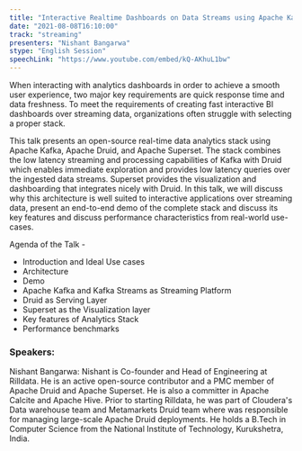 ```yaml
---
title: "Interactive Realtime Dashboards on Data Streams using Apache Kafka, Druid and Superset"
date: "2021-08-08T16:10:00" 
track: "streaming"
presenters: "Nishant Bangarwa"
stype: "English Session"
speechLink: "https://www.youtube.com/embed/kQ-AKhuL1bw"
---
```

When interacting with analytics dashboards in order to achieve a smooth user experience, two major key requirements are quick response time and data freshness. To meet the requirements of creating fast interactive BI dashboards over streaming data, organizations often struggle with selecting a proper stack.
 

 This talk presents an open-source real-time data analytics stack using Apache Kafka, Apache Druid, and Apache Superset. The stack combines the low latency streaming and processing capabilities of Kafka with Druid which enables immediate exploration and provides low latency queries over the ingested data streams. Superset provides the visualization and dashboarding that integrates nicely with Druid. In this talk, we will discuss why this architecture is well suited to interactive applications over streaming data, present an end-to-end demo of the complete stack and discuss its key features and discuss performance characteristics from real-world use-cases.
 

 Agenda of the Talk - 
 - Introduction and Ideal Use cases
 - Architecture
 - Demo
 - Apache Kafka and Kafka Streams as Streaming Platform
 - Druid as Serving Layer 
 - Superset as the Visualization layer 
 - Key features of Analytics Stack  
 - Performance benchmarks
 ### Speakers: 
 Nishant Bangarwa: Nishant is Co-founder and Head of Engineering at Rilldata. He is an active open-source contributor and a PMC member of Apache Druid and Apache Superset. He is also a committer in Apache Calcite and Apache Hive. Prior to starting Rilldata, he was part of Cloudera's Data warehouse team and Metamarkets Druid team where was responsible for managing large-scale Apache Druid deployments. He holds a B.Tech in Computer Science from the National Institute of Technology, Kurukshetra, India.
